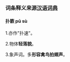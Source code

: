### 词条释义来源[汉语词典](http://cd.hwxnet.com/view/lkmkijgfpmbpecaa.html)

#### 扑簌	 pū sù

1.亦作"扑速"。

2.物体**轻落貌**。

3.象声词。多**形容禽鸟拍翅声**。